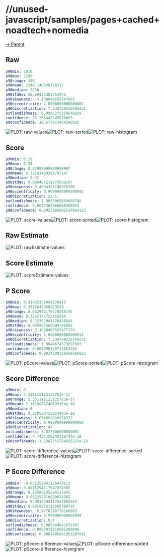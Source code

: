 
# //unused-javascript/samples/pages+cached+noadtech+nomedia

[→ Parent](../..)


## Raw


```yaml
p90min: 2010
p90max: 2290
p90range: 280
p90mean: 2244.148936170213
p90median: 2250
p90stdev: 50.89433305551945
p90skewness: -3.108840659747863
p90eccentricity: 1.0000000000000007
p90discretization: 7.230769230769231
outlandishness: 0.9945275359648259
confidence: 26.266442549318803
p90confidence: 20.577072484148925

```

![PLOT: raw-values](./raw/values.svg)![PLOT: raw-sorted](./raw/sorted.svg)![PLOT: raw-histogram](./raw/histogram.svg)
## Score


```yaml
p90min: 0.32
p90max: 0.35
p90range: 0.02999999999999997
p90mean: 0.32191489361702147
p90median: 0.32
p90stdev: 0.006404219975869107
p90skewness: 3.4504381746879105
p90eccentricity: 0.9999999999999992
p90discretization: 23.5
outlandishness: 1.0055065683660749
confidence: 0.0032362560666208823
p90confidence: 0.0025892882514864123

```

![PLOT: score-values](./score/values.svg)![PLOT: score-sorted](./score/sorted.svg)![PLOT: score-histogram](./score/histogram.svg)
## Raw Estimate

![PLOT: rawEstimate-values](./rawEstimate/values.svg)
## Score Estimate

![PLOT: scoreEstimate-values](./scoreEstimate/values.svg)
## P Score


```yaml
p90min: 0.31882352941176473
p90max: 0.3517647058823529
p90range: 0.032941176470588196
p90mean: 0.3242177722152694
p90median: 0.32352941176470584
p90stdev: 0.005987568594766986
p90skewness: 3.1088406597477176
p90eccentricity: 1.0000000000000013
p90discretization: 7.230769230769231
outlandishness: 1.0044674373697993
confidence: 0.003090169711684563
p90confidence: 0.0024208320569586933

```

![PLOT: pScore-values](./pScore/values.svg)![PLOT: pScore-sorted](./pScore/sorted.svg)![PLOT: pScore-histogram](./pScore/histogram.svg)
## Score Difference


```yaml
p90min: 0
p90max: 5.551115123125783e-17
p90range: 5.551115123125783e-17
p90mean: 1.1810883240693154e-18
p90median: 0
p90stdev: 8.010530753054493e-18
p90skewness: 6.634888026970372
p90eccentricity: 0.9999999999999988
p90discretization: 47
outlandishness: 5.522500000000001
confidence: 4.7424758240429744e-18
p90confidence: 3.2387352784895233e-18

```

![PLOT: score-difference-values](./score-difference/values.svg)![PLOT: score-difference-sorted](./score-difference/sorted.svg)![PLOT: score-difference-histogram](./score-difference/histogram.svg)
## P Score Difference


```yaml
p90min: -0.002352941176470613
p90max: 0.0035294117647058365
p90range: 0.00588235294117645
p90mean: 0.002252816020025002
p90median: 0.0035294117647058365
p90stdev: 0.0018515118508760755
p90skewness: -0.9770516770166683
p90eccentricity: 0.999999999999998
p90discretization: 9.4
outlandishness: 0.903344641975307
confidence: 0.0007931016981206046
p90confidence: 0.0007485841993287691

```

![PLOT: pScore-difference-values](./pScore-difference/values.svg)![PLOT: pScore-difference-sorted](./pScore-difference/sorted.svg)![PLOT: pScore-difference-histogram](./pScore-difference/histogram.svg)